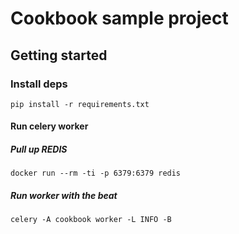 # Cookbook sample project

## Getting started

### Install deps

```
pip install -r requirements.txt
```


#### Run celery worker

##### Pull up REDIS

    docker run --rm -ti -p 6379:6379 redis

##### Run worker with the beat

    celery -A cookbook worker -L INFO -B
